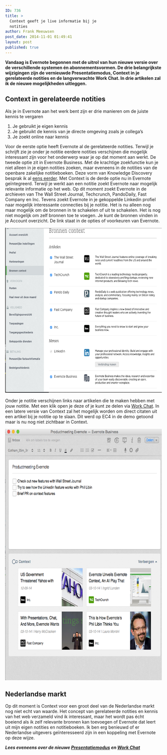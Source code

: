 ```yaml
---
ID: 736
title: >
  Context geeft je live informatie bij je
  notities
author: Frank Meeuwsen
post_date: 2014-11-01 01:49:41
layout: post
published: true
---
```

<strong>Vandaag is Evernote begonnen met de uitrol van hun nieuwe versie over de verschillende systemen én abonnementsvormen. De drie belangrijkste wijzigingen zijn de vernieuwde Presentatiemodus, Context in je gerelateerde notities en de langverwachte Work Chat. In drie artikelen zal ik de nieuwe mogelijkheden uitleggen.</strong>

<!--more-->

<h2 id="contextingerelateerdenotities">Context in gerelateerde notities</h2>

Als je in Evernote aan het werk bent zijn er drie manieren om de juiste kennis te vergaren

<ol>
    <li>Je gebruikt je eigen kennis</li>
    <li>Je gebruikt de kennis van je directe omgeving zoals je collega’s</li>
    <li>Je zoekt online naar kennis</li>
</ol>

Voor de eerste optie heeft Evernote al de gerelateerde notities. Terwijl je schrijft zie je onder je notitie eerdere notities verschijnen die mogelijk interessant zijn voor het onderwerp waar je op dat moment aan werkt. De tweede optie zit in Evernote Business. Met de krachtige zoekfunctie kun je niet alleen in je eigen notities zoeken, maar eveneens in de notities van de openbare zakelijke notitieboeken. Deze vorm van Knowledge Discovery besprak ik al <a href="http://allesonthouden.nl/de-3-elementen-van-evernote-business/">eens eerder</a>.
Met Context is de derde optie nu in Evernote geïntegreerd. Terwijl je werkt aan een notitie zoekt Evernote naar mogelijk relevante informatie op het web. Op dit moment zoekt Evernote in de archieven van The Wall Street Journal, Techcrunch, PandoDaily, Fast Company en Inc. Tevens zoekt Evernote in je gekoppelde Linkedin profiel naar mogelijk interessante connecties bij je notitie. Het is nu alleen nog maar mogelijk om de bronnen in te schakelen of uit te schakelen. Het is nog niet mogelijk om zelf bronnen toe te voegen. Je kunt de bronnen vinden in je Account overzicht. De link staat in de opties of voorkeuren van Evernote.

<img class="aligncenter wp-image-737" src="/images/2014/11/Volledige_scherm_31-10-14_22_28.jpg" alt="Volledige_scherm_31-10-14_22_28" width="700" height="529" />

Onder je notitie verschijnen links naar artikelen die te maken hebben met jouw notitie. Met een klik open je deze of je kunt ze delen via <a href="http://allesonthouden.nl/work-chat-brengt-het-gesprek-naar-evernote/">Work Chat</a>. In een latere versie van Context zal het mogelijk worden om direct citaten uit een artikel bij je notitie op te slaan. Dit werd op EC4 in de demo getoond maar is nu nog niet zichtbaar in Context.

<img class="aligncenter size-full wp-image-738" src="/images/2014/11/Volledige_scherm_01-11-14_01_41.jpg" alt="Volledige_scherm_01-11-14_01_41" width="678" height="806" />

<h2 id="nederlandsemarkt">Nederlandse markt</h2>

Op dit moment is Context voor een groot deel van de Nederlandse markt nog niet echt van waarde. Het concept van gerelateerde notities en kennis van het web verzameld vind ik interessant, maar het wordt pas écht boeiend als ik zelf relevante bronnen kan toevoegen of Evernote dat leert uit mijn eigen notities en notitieboeken. Ik ben erg benieuwd of er Nederlandse uitgevers geïnteresseerd zijn in een koppeling met Evernote op deze wijze.

<em><strong>Lees eveneens over de nieuwe <a title="Presenteren in Evernote vernieuwd" href="http://allesonthouden.nl/presenteren-evernote-vernieuwd/">Presentatiemodus</a> en <a title="Work Chat brengt het gesprek naar Evernote" href="http://allesonthouden.nl/work-chat-brengt-het-gesprek-naar-evernote/">Work Chat</a></strong></em>
